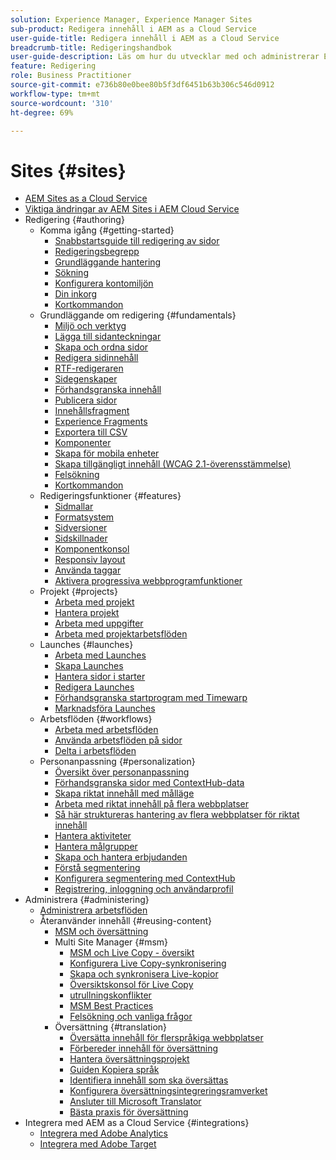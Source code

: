 ```yaml
---
solution: Experience Manager, Experience Manager Sites
sub-product: Redigera innehåll i AEM as a Cloud Service
user-guide-title: Redigera innehåll i AEM as a Cloud Service
breadcrumb-title: Redigeringshandbok
user-guide-description: Läs om hur du utvecklar med och administrerar Experience Manager Sites as a Cloud Service.
feature: Redigering
role: Business Practitioner
source-git-commit: e736b80e0bee80b5f3df6451b63b306c546d0912
workflow-type: tm+mt
source-wordcount: '310'
ht-degree: 69%

---
```



# Sites {#sites}

+ [AEM Sites as a Cloud Service](/help/sites-cloud/home.md)
+ [Viktiga ändringar av AEM Sites i AEM Cloud Service](sites-cloud-changes.md)
+ Redigering {#authoring}
   + Komma igång {#getting-started}
      + [Snabbstartsguide till redigering av sidor](authoring/getting-started/quick-start.md)
      + [Redigeringsbegrepp](authoring/getting-started/concepts.md)
      + [Grundläggande hantering](authoring/getting-started/basic-handling.md)
      + [Sökning](authoring/getting-started/search.md)
      + [Konfigurera kontomiljön](authoring/getting-started/account-environment.md)
      + [Din inkorg](authoring/getting-started/inbox.md)
      + [Kortkommandon](authoring/getting-started/keyboard-shortcuts.md)
   + Grundläggande om redigering {#fundamentals}
      + [Miljö och verktyg](authoring/fundamentals/environment-tools.md)
      + [Lägga till sidanteckningar](authoring/fundamentals/annotations.md)
      + [Skapa och ordna sidor](authoring/fundamentals/organizing-pages.md)
      + [Redigera sidinnehåll](authoring/fundamentals/editing-content.md)
      + [RTF-redigeraren](authoring/fundamentals/rich-text-editor.md)
      + [Sidegenskaper](authoring/fundamentals/page-properties.md)
      + [Förhandsgranska innehåll](authoring/fundamentals/previewing-content.md)
      + [Publicera sidor](authoring/fundamentals/publishing-pages.md)
      + [Innehållsfragment](authoring/fundamentals/content-fragments.md)
      + [Experience Fragments](authoring/fundamentals/experience-fragments.md)
      + [Exportera till CSV](authoring/fundamentals/csv-export.md)
      + [Komponenter](authoring/fundamentals/components.md)
      + [Skapa för mobila enheter](authoring/fundamentals/mobile.md)
      + [Skapa tillgängligt innehåll (WCAG 2.1-överensstämmelse)](authoring/fundamentals/accessible-content.md)
      + [Felsökning](authoring/fundamentals/troubleshooting.md)
      + [Kortkommandon](authoring/fundamentals/keyboard-shortcuts.md)
   + Redigeringsfunktioner {#features}
      + [Sidmallar](authoring/features/templates.md)
      + [Formatsystem](authoring/features/style-system.md)
      + [Sidversioner](authoring/features/page-versions.md)
      + [Sidskillnader](authoring/features/page-diff.md)
      + [Komponentkonsol](authoring/features/components-console.md)
      + [Responsiv layout](authoring/features/responsive-layout.md)
      + [Använda taggar](authoring/features/tags.md)
      + [Aktivera progressiva webbprogramfunktioner](authoring/features/enable-pwa.md)
   + Projekt {#projects}
      + [Arbeta med projekt](authoring/projects/overview.md)
      + [Hantera projekt](authoring/projects/managing.md)
      + [Arbeta med uppgifter](authoring/projects/tasks.md)
      + [Arbeta med projektarbetsflöden](authoring/projects/workflows.md)
   + Launches {#launches}
      + [Arbeta med Launches](authoring/launches/overview.md)
      + [Skapa Launches](authoring/launches/creating.md)
      + [Hantera sidor i starter](authoring/launches/managing-pages.md)
      + [Redigera Launches](authoring/launches/editing.md)
      + [Förhandsgranska startprogram med Timewarp](authoring/launches/preview.md)
      + [Marknadsföra Launches](authoring/launches/promoting.md)
   + Arbetsflöden {#workflows}
      + [Arbeta med arbetsflöden](authoring/workflows/overview.md)
      + [Använda arbetsflöden på sidor](authoring/workflows/applying.md)
      + [Delta i arbetsflöden](authoring/workflows/participating.md)
   + Personanpassning {#personalization}
      + [Översikt över personanpassning](authoring/personalization/overview.md)
      + [Förhandsgranska sidor med ContextHub-data](authoring/personalization/contexthub.md)
      + [Skapa riktat innehåll med målläge](authoring/personalization/targeted-content.md)
      + [Arbeta med riktat innehåll på flera webbplatser](authoring/personalization/multisite-targeted-content.md)
      + [Så här struktureras hantering av flera webbplatser för riktat innehåll](authoring/personalization/multisite-structure.md)
      + [Hantera aktiviteter](authoring/personalization/activities.md)
      + [Hantera målgrupper](authoring/personalization/audiences.md)
      + [Skapa och hantera erbjudanden](authoring/personalization/offers.md)
      + [Förstå segmentering](authoring/personalization/segmentation.md)
      + [Konfigurera segmentering med ContextHub](/help/sites-cloud/authoring/personalization/contexthub-segmentation.md)
      + [Registrering, inloggning och användarprofil](/help/sites-cloud/authoring/personalization/user-and-group-sync-for-publish-tier.md)
+ Administrera {#administering}
   + [Administrera arbetsflöden](administering/workflows-administering.md)
   + Återanvänder innehåll {#reusing-content}
      + [MSM och översättning](administering/msm-and-translation.md)
      + Multi Site Manager {#msm}
         + [MSM och Live Copy - översikt](administering/msm/overview.md)
         + [Konfigurera Live Copy-synkronisering](administering/msm/live-copy-sync-config.md)
         + [Skapa och synkronisera Live-kopior](administering/msm/creating-live-copies.md)
         + [Översiktskonsol för Live Copy](administering/msm/live-copy-overview.md)
         + [utrullningskonflikter](administering/msm/rollout-conflicts.md)
         + [MSM Best Practices](administering/msm/best-practices.md)
         + [Felsökning och vanliga frågor](administering/msm/troubleshooting.md)
      + Översättning {#translation}
         + [Översätta innehåll för flerspråkiga webbplatser](administering/translation/overview.md)
         + [Förbereder innehåll för översättning](administering/translation/preparation.md)
         + [Hantera översättningsprojekt](administering/translation/managing-projects.md)
         + [Guiden Kopiera språk](administering/translation/wizard.md)
         + [Identifiera innehåll som ska översättas](administering/translation/rules.md)
         + [Konfigurera översättningsintegreringsramverket](administering/translation/integration-framework.md)
         + [Ansluter till Microsoft Translator](administering/translation/connect-ms-translator.md)
         + [Bästa praxis för översättning](administering/translation/best-practices.md)
+ Integrera med AEM as a Cloud Service {#integrations}
   + [Integrera med Adobe Analytics](integrating/integrating-adobe-analytics.md)
   + [Integrera med Adobe Target](integrating/integrating-adobe-target.md)
